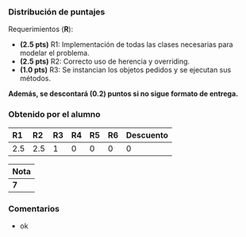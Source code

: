 ﻿### Distribución de puntajes

Requerimientos (**R**):

* **(2.5 pts)** R1: Implementación de todas las clases necesarias para modelar el problema.
* **(2.5 pts)** R2: Correcto uso de herencia y overriding.
* **(1.0 pts)** R3: Se instancian los objetos pedidos y se ejecutan sus métodos.


**Además, se descontará (0.2) puntos si no sigue formato de entrega.**

### Obtenido por el alumno
| R1 | R2 | R3 | R4 | R5 | R6 | Descuento |
|:---|:---|:---|:---|:---|:---|:----------|
| 2.5| 2.5 | 1 | 0 | 0 | 0 | 0 |

| Nota |
|:-----|
| **7** |

### Comentarios

* ok
